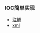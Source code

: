 ### IOC简单实现
- [注解](https://github.com/wxyyrain/spring-study/tree/master/spring-homework/src/main/java/mySpring/ioc/annotation)
- [xml](https://github.com/wxyyrain/spring-study/tree/master/spring-homework/src/main/java/mySpring/ioc/xml)
